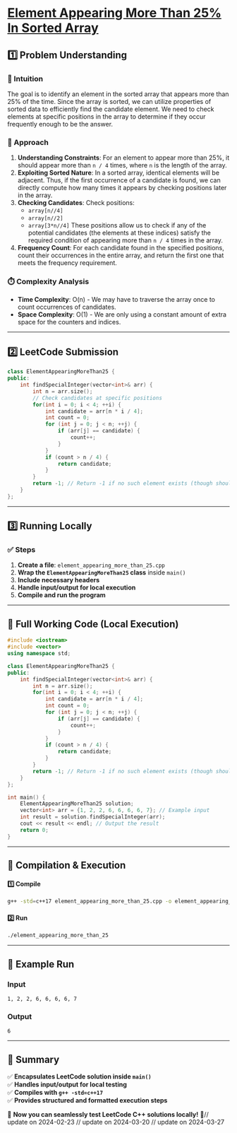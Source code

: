 # **[Element Appearing More Than 25% In Sorted Array](https://leetcode.com/problems/element-appearing-more-than-25-in-sorted-array/description/)**  

## **1️⃣ Problem Understanding**  
### **📌 Intuition**  
The goal is to identify an element in the sorted array that appears more than 25% of the time. Since the array is sorted, we can utilize properties of sorted data to efficiently find the candidate element. We need to check elements at specific positions in the array to determine if they occur frequently enough to be the answer.

### **🚀 Approach**  
1. **Understanding Constraints**: For an element to appear more than 25%, it should appear more than `n / 4` times, where `n` is the length of the array.
2. **Exploiting Sorted Nature**: In a sorted array, identical elements will be adjacent. Thus, if the first occurrence of a candidate is found, we can directly compute how many times it appears by checking positions later in the array.
3. **Checking Candidates**: Check positions: 
   - `array[n//4]`
   - `array[n//2]`
   - `array[3*n//4]`
   These positions allow us to check if any of the potential candidates (the elements at these indices) satisfy the required condition of appearing more than `n / 4` times in the array.
4. **Frequency Count**: For each candidate found in the specified positions, count their occurrences in the entire array, and return the first one that meets the frequency requirement.

### **⏱️ Complexity Analysis**  
- **Time Complexity**: O(n) - We may have to traverse the array once to count occurrences of candidates.  
- **Space Complexity**: O(1) - We are only using a constant amount of extra space for the counters and indices.

---  

## **2️⃣ LeetCode Submission**  
```cpp
class ElementAppearingMoreThan25 {
public:
    int findSpecialInteger(vector<int>& arr) {
        int n = arr.size();
        // Check candidates at specific positions
        for(int i = 0; i < 4; ++i) {
            int candidate = arr[n * i / 4];
            int count = 0;
            for (int j = 0; j < n; ++j) {
                if (arr[j] == candidate) {
                    count++;
                }
            }
            if (count > n / 4) {
                return candidate;
            }
        }
        return -1; // Return -1 if no such element exists (though shouldn't happen as per problem statement)
    }
};  
```

---  

## **3️⃣ Running Locally**  
### **✅ Steps**  
1. **Create a file**: `element_appearing_more_than_25.cpp`  
2. **Wrap the `ElementAppearingMoreThan25` class** inside `main()`  
3. **Include necessary headers**  
4. **Handle input/output for local execution**  
5. **Compile and run the program**  

---  

## **📝 Full Working Code (Local Execution)**  
```cpp
#include <iostream>
#include <vector>
using namespace std;

class ElementAppearingMoreThan25 {
public:
    int findSpecialInteger(vector<int>& arr) {
        int n = arr.size();
        for(int i = 0; i < 4; ++i) {
            int candidate = arr[n * i / 4];
            int count = 0;
            for (int j = 0; j < n; ++j) {
                if (arr[j] == candidate) {
                    count++;
                }
            }
            if (count > n / 4) {
                return candidate;
            }
        }
        return -1; // Return -1 if no such element exists (though shouldn't happen as per problem statement)
    }
};

int main() {
    ElementAppearingMoreThan25 solution;
    vector<int> arr = {1, 2, 2, 6, 6, 6, 6, 7}; // Example input
    int result = solution.findSpecialInteger(arr);
    cout << result << endl; // Output the result
    return 0;
}
```  

---  

## **🔧 Compilation & Execution**  
#### **1️⃣ Compile**  
```bash
g++ -std=c++17 element_appearing_more_than_25.cpp -o element_appearing_more_than_25
```  

#### **2️⃣ Run**  
```bash
./element_appearing_more_than_25
```  

---  

## **🎯 Example Run**  
### **Input**  
```
1, 2, 2, 6, 6, 6, 6, 7
```  
### **Output**  
```
6
```  

---  

## **📌 Summary**  
✅ **Encapsulates LeetCode solution inside `main()`**  
✅ **Handles input/output for local testing**  
✅ **Compiles with `g++ -std=c++17`**  
✅ **Provides structured and formatted execution steps**  

🚀 **Now you can seamlessly test LeetCode C++ solutions locally!** 🚀// update on 2024-02-23
// update on 2024-03-20
// update on 2024-03-27
